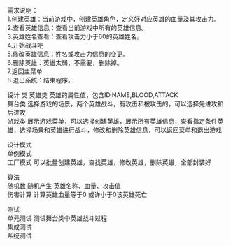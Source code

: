 需求说明：<br>
1.创建英雄：当前游戏中，创建英雄角色，定义好对应英雄的血量及其攻击力。<br>
2.查看英雄信息：查看当前游戏中所有的英雄信息。<br>
3.英雄姓名查看：查看攻击力小于60的英雄姓名。<br>
4.开始战斗吧 <br>
5.修改英雄信息：姓名或攻击力信息的变更。<br>
6.删除英雄：英雄太弱，不需要，删除掉。<br>
7.返回主菜单 <br>
8.退出系统：结束程序。<br>

设计
类
英雄类 英雄的属性值，包含ID,NAME,BLOOD,ATTACK<br>
舞台类 选择游戏的场景，两个英雄战斗，有攻击和被攻击的，可以选择先进攻和后进攻<br>
游戏类 展示游戏菜单，可以选择创建英雄，展示所有英雄信息，查看指定条件英雄，选择场景和英雄进行战斗，修改和删除英雄信息，可以返回菜单和退出游戏<br>

设计模式<br>
单例模式 <br>
工厂模式 可以批量创建英雄，查找英雄，修改英雄，删除英雄，全部封装好<br>

算法<br>
随机数 随机产生 英雄名称、血量、攻击值<br>
伤害计算 计算英雄血量等于0 或许小于0该英雄死亡<br>

测试<br>
单元测试 测试舞台类中英雄战斗过程<br>
集成测试 <br>
系统测试<br>



